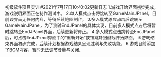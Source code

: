 初级软件项目实训
#2021年7月17日10:40:02更新日志
1.游戏开始界面初步完成，游戏说明界面正在制作测试中。
2.单人模式点击将跳转至GameMainJPanel，目前该界面无任何内容，等待后续地图制作。
3.多人模式原应点击后跳转至GameMainJPanel，为了测试EndJPanel的具体实现，目前多人模式点击后将暂时跳转至EndJPanel界面，后续更新将修正。
4.多人模式点击跳转至EndJPanel后，可点击EndJPanel界面中的“重新开始”按钮跳转回游戏开始界面。
5.游戏结束界面初步完成，后续计划根据游戏结果呈现胜利与失败功能。
6.游戏目前添加了BGM内容，暂时无法调节音量与关闭。